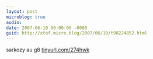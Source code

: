```yaml
---
layout: post
microblog: true
audio: 
date: 2007-06-10 00:00:00 -0000
guid: http://xtof.micro.blog/2007/06/10/t98224852.html
---
```

sarkozy au g8 [tinyurl.com/274hwk](http://tinyurl.com/274hwk)
